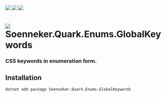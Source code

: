 ﻿[![](https://img.shields.io/nuget/v/soenneker.quark.enums.globalkeywords.svg?style=for-the-badge)](https://www.nuget.org/packages/soenneker.quark.enums.globalkeywords/)
[![](https://img.shields.io/github/actions/workflow/status/soenneker/soenneker.quark.enums.globalkeywords/publish-package.yml?style=for-the-badge)](https://github.com/soenneker/soenneker.quark.enums.globalkeywords/actions/workflows/publish-package.yml)
[![](https://img.shields.io/nuget/dt/soenneker.quark.enums.globalkeywords.svg?style=for-the-badge)](https://www.nuget.org/packages/soenneker.quark.enums.globalkeywords/)

# ![](https://user-images.githubusercontent.com/4441470/224455560-91ed3ee7-f510-4041-a8d2-3fc093025112.png) Soenneker.Quark.Enums.GlobalKeywords
### CSS keywords in enumeration form.

## Installation

```
dotnet add package Soenneker.Quark.Enums.GlobalKeywords
```
